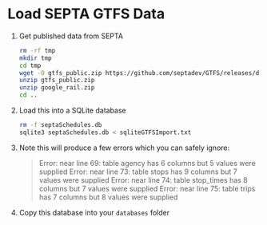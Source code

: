 # Load SEPTA GTFS Data

1. Get published data from SEPTA

   ```sh
   rm -rf tmp
   mkdir tmp
   cd tmp
   wget -O gtfs_public.zip https://github.com/septadev/GTFS/releases/download/v20170226/gtfs_public.zip
   unzip gtfs_public.zip
   unzip google_rail.zip
   cd ..
   ```

2. Load this into a SQLite database

   ```sh
   rm -f septaSchedules.db
   sqlite3 septaSchedules.db < sqliteGTFSImport.txt
   ```

3. Note this will produce a few errors which you can safely ignore:

   > Error: near line 69: table agency has 6 columns but 5 values were supplied
   > Error: near line 73: table stops has 9 columns but 7 values were supplied
   > Error: near line 74: table stop_times has 8 columns but 7 values were supplied
   > Error: near line 75: table trips has 7 columns but 8 values were supplied

4. Copy this database into your `databases` folder

